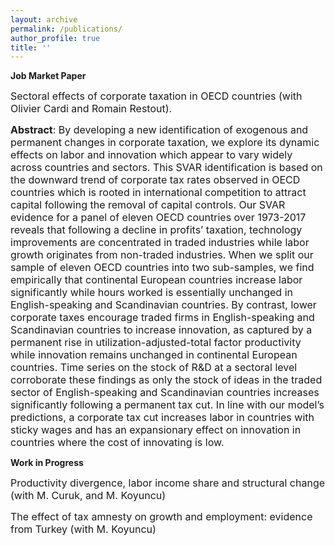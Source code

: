 ```yaml
---
layout: archive
permalink: /publications/
author_profile: true
title: ''
---
```

**Job Market Paper**


<span style="font-size:16px;">Sectoral effects of corporate taxation in OECD countries (with Olivier Cardi and Romain Restout).</span>

<span style="font-size:16px;">**Abstract**: By developing a new identification of exogenous and permanent changes in corporate taxation, we explore its dynamic effects on labor and innovation which appear to vary widely across countries and sectors. This SVAR identification is based on the downward trend of corporate tax rates observed in OECD countries which is rooted in international competition to attract capital following the removal of capital controls. Our SVAR evidence for a panel of eleven OECD countries over 1973-2017 reveals that following a decline in profits’ taxation, technology improvements are concentrated in traded industries while labor growth originates from non-traded industries. When we split our sample of eleven OECD countries into two sub-samples, we find empirically that continental European countries increase labor significantly while hours worked is essentially unchanged in English-speaking and Scandinavian countries. By contrast, lower corporate taxes encourage traded firms in English-speaking and Scandinavian countries to increase innovation, as captured by a permanent rise in utilization-adjusted-total factor productivity while innovation remains unchanged in continental European countries. Time series on the stock of R&D at a sectoral level corroborate these findings as only the stock of ideas in the traded sector of English-speaking and Scandinavian countries increases significantly following a permanent tax cut. In line with our model’s predictions, a corporate tax cut increases labor in countries with sticky wages and has an expansionary effect on innovation in countries where the cost of innovating is low.</span>

**Work in Progress**

<span style="font-size:16px;">Productivity divergence, labor income share and structural change (with M. Curuk, and M. Koyuncu)</span>


<span style="font-size:16px;">The effect of tax amnesty on growth and employment: evidence from Turkey (with M. Koyuncu)</span>

